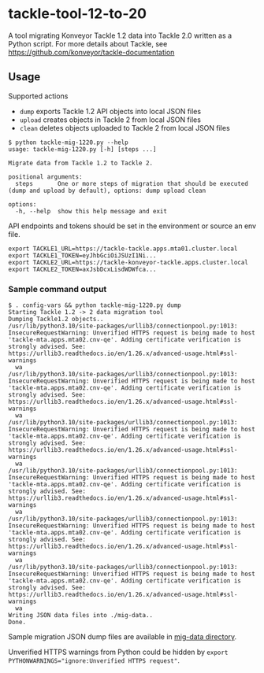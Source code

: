 # tackle-tool-12-to-20

A tool migrating Konveyor Tackle 1.2 data into Tackle 2.0 written as a Python script. For more details about Tackle, see https://github.com/konveyor/tackle-documentation

## Usage

Supported actions
- ```dump``` exports Tackle 1.2 API objects into local JSON files
- ```upload``` creates objects in Tackle 2 from local JSON files
- ```clean``` deletes objects uploaded to Tackle 2 from local JSON files

```
$ python tackle-mig-1220.py --help
usage: tackle-mig-1220.py [-h] [steps ...]

Migrate data from Tackle 1.2 to Tackle 2.

positional arguments:
  steps       One or more steps of migration that should be executed (dump and upload by default), options: dump upload clean

options:
  -h, --help  show this help message and exit
```

API endpoints and tokens should be set in the environment or source an env file.

```
export TACKLE1_URL=https://tackle-tackle.apps.mta01.cluster.local
export TACKLE1_TOKEN=eyJhbGciOiJSUzI1Ni...
export TACKLE2_URL=https://tackle-konveyor-tackle.apps.cluster.local
export TACKLE2_TOKEN=axJsbDcxLisdWDWfca...
```

### Sample command output

```
$ . config-vars && python tackle-mig-1220.py dump
Starting Tackle 1.2 -> 2 data migration tool
Dumping Tackle1.2 objects..
/usr/lib/python3.10/site-packages/urllib3/connectionpool.py:1013: InsecureRequestWarning: Unverified HTTPS request is being made to host 'tackle-mta.apps.mta02.cnv-qe'. Adding certificate verification is strongly advised. See: https://urllib3.readthedocs.io/en/1.26.x/advanced-usage.html#ssl-warnings
  wa
/usr/lib/python3.10/site-packages/urllib3/connectionpool.py:1013: InsecureRequestWarning: Unverified HTTPS request is being made to host 'tackle-mta.apps.mta02.cnv-qe'. Adding certificate verification is strongly advised. See: https://urllib3.readthedocs.io/en/1.26.x/advanced-usage.html#ssl-warnings
  wa
/usr/lib/python3.10/site-packages/urllib3/connectionpool.py:1013: InsecureRequestWarning: Unverified HTTPS request is being made to host 'tackle-mta.apps.mta02.cnv-qe'. Adding certificate verification is strongly advised. See: https://urllib3.readthedocs.io/en/1.26.x/advanced-usage.html#ssl-warnings
  wa
/usr/lib/python3.10/site-packages/urllib3/connectionpool.py:1013: InsecureRequestWarning: Unverified HTTPS request is being made to host 'tackle-mta.apps.mta02.cnv-qe'. Adding certificate verification is strongly advised. See: https://urllib3.readthedocs.io/en/1.26.x/advanced-usage.html#ssl-warnings
  wa
/usr/lib/python3.10/site-packages/urllib3/connectionpool.py:1013: InsecureRequestWarning: Unverified HTTPS request is being made to host 'tackle-mta.apps.mta02.cnv-qe'. Adding certificate verification is strongly advised. See: https://urllib3.readthedocs.io/en/1.26.x/advanced-usage.html#ssl-warnings
  wa
/usr/lib/python3.10/site-packages/urllib3/connectionpool.py:1013: InsecureRequestWarning: Unverified HTTPS request is being made to host 'tackle-mta.apps.mta02.cnv-qe'. Adding certificate verification is strongly advised. See: https://urllib3.readthedocs.io/en/1.26.x/advanced-usage.html#ssl-warnings
  wa
Writing JSON data files into ./mig-data..
Done.
```

Sample migration JSON dump files are available in [mig-data directory](mig-data).

Unverified HTTPS warnings from Python could be hidden by ```export PYTHONWARNINGS="ignore:Unverified HTTPS request"```.
